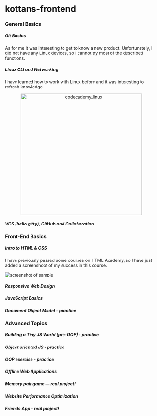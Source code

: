 # kottans-frontend

### General Basics

   ##### Git Basics

As for me it was interesting to get to know a new product. Unfortunately, I did not have any Linux devices, so I cannot try most of the described functions.    
   
   ##### Linux CLI and Networking
I have learned how to work with Linux before and it was interesting to refresh knowledge

<p align="center">
  <img src="https://s8.hostingkartinok.com/uploads/images/2018/12/a30490925c0f1acb4717ae0f2948681c.png" width="400" alt="codecademy_linux">
</p>

   ##### VCS (hello gitty), GitHub and Collaboration

### Front-End Basics

##### Intro to HTML & CSS

I have previously passed some courses on HTML Academy, so I have just added a screenshoot of my success in this course. 

![screenshot of sample](https://s8.hostingkartinok.com/uploads/images/2018/12/67be697a94ea9e8494af2d8ae5d6ecbb.jpg)

##### Responsive Web Design

##### JavaScript Basics

##### Document Object Model - practice

### Advanced Topics

    
##### Building a Tiny JS World (pre-OOP) - practice
    
##### Object oriented JS - practice
    
##### OOP exercise - practice
    
##### Offline Web Applications
    
##### Memory pair game — real project!
    
##### Website Performance Optimization
    
##### Friends App - real project!
